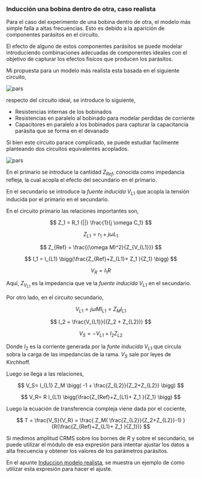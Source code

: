 ### Inducción una bobina dentro de otra, caso realista

Para el caso del experimento de una bobina dentro de otra, el modelo más simple falla a altas frecuencias. Esto es debido a la aparición de componentes parásitos en el circuito.

El efecto de alguno de estos componentes parásitos se puede modelar introduciendo combinaciones adecuadas de componentes ideales con el objetivo de capturar los efectos fisícos que producen los parásitos.

Mi propuesta para un modelo más realista esta basada en el siguiente circuito,

![pars](images/parasitos.jpg)

respecto del circuito ideal, se introduce lo siguiente,

- Resistencias internas de los bobinados
- Resistencias en paralelo al bobinado para modelar perdidas de corriente
- Capacitores en paralelo a los bobinados para capturar la capacitancia parásita que se forma en el devanado


Si bien este circuito parace complicado, se puede estudiar facilmente planteando dos circuitos equivalentes acoplados.

![pars](images/parasitos_2.jpg)

En el primario se introduce la cantidad $Z_{Ref}$, conocida como impedancia refleja, la cual acopla el efecto del secundario en el primario. 

En el secundario se introduce la *fuente inducida* $V_{L1}$ que acopla la tensión inducida por el primario en el secundario.

En el circuito primario las relaciones importantes son,

$$
Z_1 = R_1 {||} \frac{1}{j \omega C_1}
$$

$$
Z_{L1} = r_1 + j \omega L_1
$$

$$
Z_{Ref} = \frac{(\omega M)^2}{Z_{V_{L1}}}
$$


$$
I_1 = I_{L1} \bigg(\frac{Z_{Ref}+Z_{L1}+ Z_1 }{Z_1} \bigg)
$$

$$
V_R = I_1 R
$$


Aquí, $Z_{V_{L1}}$ es la impedancia que ve la *fuente inducida* $V_{L1}$ en el secundario.


Por otro lado, en el circuito secundario,


$$
V_{L1} = j \omega M I_{L1} = Z_M I_{L1}
$$

$$
I_2 = \frac{V_{L1}}{(Z_2 + Z_{L2})}
$$

$$
V_S = -V_{L1} + I_2 Z_{L2}
$$

Donde $I_2$ es la corriente generada por la *funte inducida* $V_{L1}$ que circula sobra la carga de las impedancias de la rama. $V_S$ sale por leyes de Kirchhoff.

Luego se llega a las relaciones,

$$
V_S= I_{L1} Z_M \bigg( -1  + \frac{Z_{L2}}{Z_2+Z_{L2}} \bigg)
$$ 

$$
V_R= R I_{L1} \bigg(\frac{Z_{Ref}+Z_{L1}+ Z_1 }{Z_1} \bigg)
$$

Luego la ecuación de transferencia compleja viene dada por el cociente,


$$
T = \frac{V_S}{V_R} = 
\frac{ Z_M( \frac{Z_{L2}}{Z_2+Z_{L2}}-1) }
{R(\frac{Z_{Ref}+Z_{L1}+ Z_1 }{Z_1})}
$$

Si medimos amplitud CRMS sobre los bornes de $R$ y sobre el secundario, se puede utilizar el módulo de esa expresión para intentar ajustar los datos a alta frecuencia y obtener los valores de los parámetros parásitos.

En el apunte [Induccion modelo realista](../../Programas/Analisis_induccion/Induccion_Modelo_Realista.ipynb), se muestra un ejemplo de como utilizar esta expresión para hacer el ajuste.